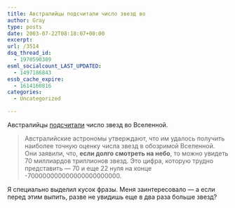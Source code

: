 ```yaml
---
title: Австралийцы подсчитали число звезд во
author: Gray
type: posts
date: 2003-07-22T08:18:07+00:00
excerpt:
url: /3514
dsq_thread_id:
  - 1970590389
esml_socialcount_LAST_UPDATED:
  - 1497186843
essb_cache_expire:
  - 1614160816
categories:
  - Uncategorized

---
```








Австралийцы <a href="http://www.korrespondent.net/main/75503" target="_blank">подсчитали</a> число звезд во Вселенной.

> Австралийские астрономы утверждают, что им удалось получить наиболее точную оценку числа звезд в обозримой Вселенной. Они заявили, что, **если долго смотреть на небо**, то можно увидеть 70 миллиардов триллионов звезд. Это цифра, которую трудно представить &#8212; 70 и еще 22 нуля на конце -700000000000000000000000.

Я специально выделил кусок фразы. Меня заинтересовало &#8212; а если перед этим выпить, разве не увидишь еще в два раза больше звезд?